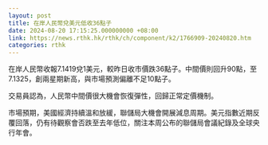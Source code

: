 ```yaml
---
layout: post
title: 在岸人民幣兌美元低收36點子
date: 2024-08-20 17:15:25.000000000 +08:00
link: https://news.rthk.hk/rthk/ch/component/k2/1766909-20240820.htm
categories: rthk
---
```


在岸人民幣收報7.1419兌1美元，較昨日收市價跌36點子。中間價則回升90點，至7.1325，創兩星期新高，與市場預測偏離不足10點子。

交易員認為，人民幣中間價很大機會恢復彈性，回歸正常定價機制。

市場預期，美國經濟持續溫和放緩，聯儲局大機會開展減息周期。美元指數近期反覆回落，仍有待觀察會否跌至去年低位，關注本周公布的聯儲局會議紀錄及全球央行年會。

